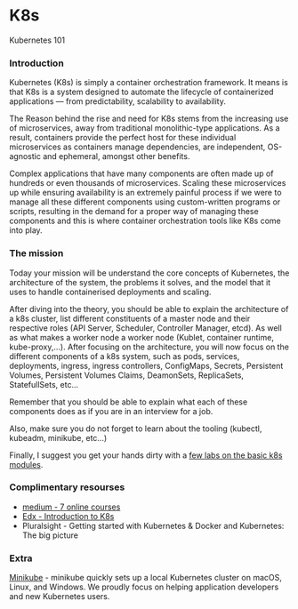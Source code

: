 # K8s
Kubernetes 101

### Introduction
Kubernetes (K8s) is simply a container orchestration framework. It means is that K8s is a system designed to automate the lifecycle of containerized applications — from predictability, scalability to availability.

The Reason behind the rise and need for K8s stems from the increasing use of microservices, away from traditional monolithic-type applications. As a result, containers provide the perfect host for these individual microservices as containers manage dependencies, are independent, OS-agnostic and ephemeral, amongst other benefits.

Complex applications that have many components are often made up of hundreds or even thousands of microservices. Scaling these microservices up while ensuring availability is an extremely painful process if we were to manage all these different components using custom-written programs or scripts, resulting in the demand for a proper way of managing these components and this is where container orchestration tools like K8s come into play.

### The mission
Today your mission will be understand the core concepts of Kubernetes, the architecture of the system, the problems it solves, and the model that it uses to handle containerised deployments and scaling.

After diving into the theory, you should be able to explain the architecture of a k8s cluster, list different constituents of a master node and their respective roles (API Server, Scheduler, Controller Manager, etcd). As well as what makes a worker node a worker node (Kublet, container runtime, kube-proxy,...). After focusing on the architecture, you will now focus on the different components of a k8s system, such as pods, services, deployments, ingress, ingress controllers, ConfigMaps, Secrets, Persistent Volumes, Persistent Volumes Claims, DeamonSets, ReplicaSets, StatefullSets, etc...

Remember that you should be able to explain what each of these components does as if you are in an interview for a job.

Also, make sure you do not forget to learn about the tooling (kubectl, kubeadm, minikube, etc...)

Finally, I suggest you get your hands dirty with a [few labs on the basic k8s modules](https://kubernetes.io/docs/tutorials/kubernetes-basics/).

### Complimentary resourses

- [medium - 7 online courses](https://medium.com/javarevisited/7-free-online-courses-to-learn-kubernetes-in-2020-3b8a68ec7abc) 
- [Edx - Introduction to K8s](https://www.edx.org/course/introduction-to-kubernetes?source=aw&awc=6798_1660107853_6f3cd051bc758e5aca33cb66504e75cb)
- Pluralsight - Getting started with Kubernetes & Docker and Kubernetes: The big picture 


### Extra
[Minikube](https://minikube.sigs.k8s.io/docs/)  - minikube quickly sets up a local Kubernetes cluster on macOS, Linux, and Windows. We proudly focus on helping application developers and new Kubernetes users.

